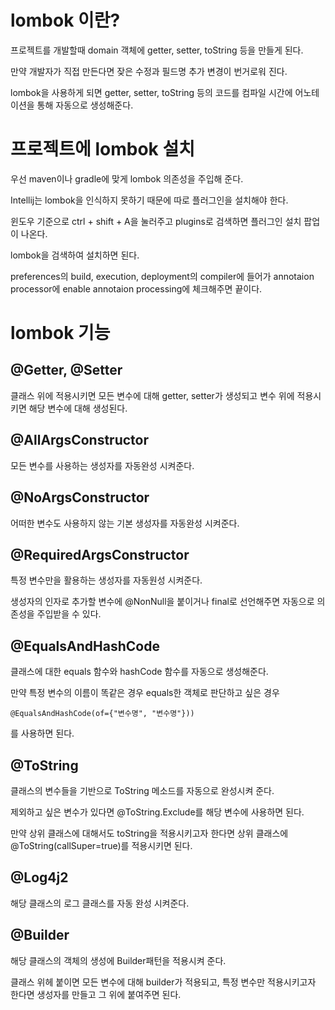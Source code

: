 # lombok 이란?
프로젝트를 개발할때 domain 객체에 getter, setter, toString 등을 만들게 된다. 

만약 개발자가 직접 만든다면 잦은 수정과 필드명 추가 변경이 번거로워 진다.

lombok을 사용하게 되면 getter, setter, toString 등의 코드를 컴파일 시간에 어노테이션을 통해 자동으로 생성해준다. 

# 프로젝트에 lombok 설치
우선 maven이나 gradle에 맞게 lombok 의존성을 주입해 준다.

Intellij는 lombok을 인식하지 못하기 때문에 따로 플러그인을 설치해야 한다.

윈도우 기준으로 ctrl + shift + A을 눌러주고 plugins로 검색하면 플러그인 설치 팝업이 나온다. 

lombok을 검색하여 설치하면 된다.

preferences의 build, execution, deployment의 compiler에 들어가 annotaion processor에 enable annotaion processing에 체크해주면 끝이다.

# lombok 기능
## @Getter, @Setter
클래스 위에 적용시키면 모든 변수에 대해 getter, setter가 생성되고 변수 위에 적용시키면 해당 변수에 대해 생성된다.

## @AllArgsConstructor
모든 변수를 사용하는 생성자를 자동완성 시켜준다.

## @NoArgsConstructor
어떠한 변수도 사용하지 않는 기본 생성자를 자동완성 시켜준다.

## @RequiredArgsConstructor
특정 변수만을 활용하는 생성자를 자동원성 시켜준다.

생성자의 인자로 추가할 변수에 @NonNull을 붙이거나 final로 선언해주면 자동으로 의존성을 주입받을 수 있다.

## @EqualsAndHashCode
클래스에 대한 equals 함수와 hashCode 함수를 자동으로 생성해준다.

만약 특정 변수의 이름이 똑같은 경우 equals한 객체로 판단하고 싶은 경우 

    @EqualsAndHashCode(of={"변수명", "변수명"}))

를 사용하면 된다.

## @ToString
클래스의 변수들을 기반으로 ToString 메소드를 자동으로 완성시켜 준다.

제외하고 싶은 변수가 있다면 @ToString.Exclude를 해당 변수에 사용하면 된다.

만약 상위 클래스에 대해서도 toString을 적용시키고자 한다면 상위 클래스에 @ToString(callSuper=true)를 적용시키면 된다.

## @Log4j2
해당 클래스의 로그 클래스를 자동 완성 시켜준다.

## @Builder
해당 클래스의 객체의 생성에 Builder패턴을 적용시켜 준다. 

클래스 위헤 붙이면 모든 변수에 대해 builder가 적용되고, 특정 변수만 적용시키고자 한다면 생성자를 만들고 그 위에 붙여주면 된다.